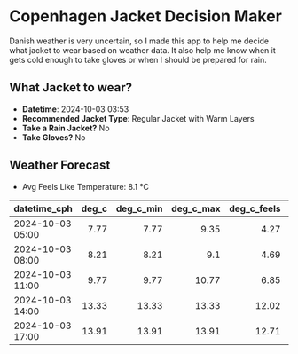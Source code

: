 
# Copenhagen Jacket Decision Maker

Danish weather is very uncertain, so I made this app to help me decide what jacket to wear based on weather data. 
It also help me know when it gets cold enough to take gloves or when I should be prepared for rain.

## What Jacket to wear?

- **Datetime**: 2024-10-03 03:53
- **Recommended Jacket Type**: Regular Jacket with Warm Layers
- **Take a Rain Jacket?** No
- **Take Gloves?** No

## Weather Forecast
- Avg Feels Like Temperature: 8.1 °C

| datetime_cph     |   deg_c |   deg_c_min |   deg_c_max |   deg_c_feels | weather   | wind   | rain   |
|:-----------------|--------:|------------:|------------:|--------------:|:----------|:-------|:-------|
| 2024-10-03 05:00 |    7.77 |        7.77 |        9.35 |          4.27 | Clouds    | High   | None   |
| 2024-10-03 08:00 |    8.21 |        8.21 |        9.1  |          4.69 | Clouds    | High   | None   |
| 2024-10-03 11:00 |    9.77 |        9.77 |       10.77 |          6.85 | Clear     | Medium | None   |
| 2024-10-03 14:00 |   13.33 |       13.33 |       13.33 |         12.02 | Clear     | Medium | None   |
| 2024-10-03 17:00 |   13.91 |       13.91 |       13.91 |         12.71 | Clear     | Medium | None   |
        